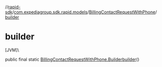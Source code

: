//[rapid-sdk](../../../index.md)/[com.expediagroup.sdk.rapid.models](../index.md)/[BillingContactRequestWithPhone](index.md)/[builder](builder.md)

# builder

[JVM]\

public final static [BillingContactRequestWithPhone.Builder](-builder/index.md)[builder](builder.md)()
